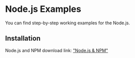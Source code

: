 # Node.js Examples

You can find step-by-step working examples for the Node.js.

## Installation
Node.js and NPM download link: ["Node.js & NPM"](https://nodejs.org/en/download/)


